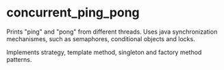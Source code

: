 concurrent_ping_pong
====================

Prints "ping" and "pong" from different threads.
Uses java synchronization mechanismes, such as semaphores, conditional objects and locks.

Implements strategy, template method, singleton and factory method patterns.
